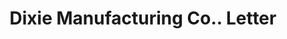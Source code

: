 ---
doi: 10.7916/D8TM8P91
date_other: unknown
date_other_textual: unknown
form: correspondence
genre:
- Letters (correspondence)
name:
- Dixie Manufacturing Co.
object_in_context_url: https://biggert.cul.columbia.edu/items/view/ave_biggert_01733
subject_hierarchical_geographic:
- Union City, Georgia, United States
subject_name:
- Dixie Manufacturing Co.
title: Dixie Manufacturing Co.. Letter
sort_title: Dixie Manufacturing Co.. Letter
call_number: ave_biggert_01733
coordinates:
- 33.57833333333333,-84.54333333333334
pid: ave_biggert_01733
identifiers: ave_biggert_01733
permalink: /biggert/ave_biggert_01733/
layout: iiif-image-page
---